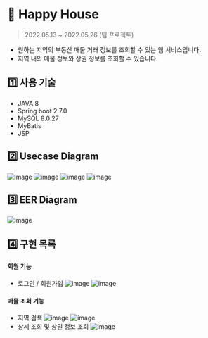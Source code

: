 # 🏡 Happy House

> 2022.05.13 ~ 2022.05.26 (팀 프로젝트)

- 원하는 지역의 부동산 매물 거래 정보를 조회할 수 있는 웹 서비스입니다.
- 지역 내의 매물 정보와 상권 정보를 조회할 수 있습니다.


## 1️⃣ 사용 기술
- JAVA 8
- Spring boot 2.7.0
- MySQL 8.0.27
- MyBatis
- JSP

## 2️⃣ Usecase Diagram
![image](https://user-images.githubusercontent.com/76832861/177029661-902da50c-9f89-4c4a-8d1e-f673addae53e.png)
![image](https://user-images.githubusercontent.com/76832861/177029665-0933fc90-f571-4999-8098-721a34f4957a.png)
![image](https://user-images.githubusercontent.com/76832861/177029673-5c0e360e-c491-42e7-8492-96aa331c84b7.png)
![image](https://user-images.githubusercontent.com/76832861/177029676-9b7aa891-2a70-4c6e-9b6b-84cd69f6f514.png)

## 3️⃣ EER Diagram
![image](https://user-images.githubusercontent.com/76832861/177029710-2292cc03-5766-4cf1-9370-31fd2eae8e4e.png)


## 4️⃣ 구현 목록
#### 회원 기능
  - 로그인 / 회원가입
  ![image](https://user-images.githubusercontent.com/76832861/177030013-278387bd-e447-44d7-a864-76b61d97b967.png)
  ![image](https://user-images.githubusercontent.com/76832861/177030022-7552baa0-6432-437b-b7f1-ba5ae2ffd2a2.png)
#### 매물 조회 기능
  - 지역 검색
  ![image](https://user-images.githubusercontent.com/76832861/177030051-dece2720-cbc7-4598-a879-5fb299855dbc.png)
  ![image](https://user-images.githubusercontent.com/76832861/177030067-c22de631-e276-4e60-afd7-ab495be1e207.png)
  - 상세 조회 및 상권 정보 조회
  ![image](https://user-images.githubusercontent.com/76832861/177030294-f003d4fb-4167-404e-97ab-9bf6e2214029.png)

